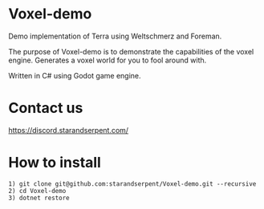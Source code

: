 # Voxel-demo
Demo implementation of Terra using Weltschmerz and Foreman.

The purpose of Voxel-demo is to demonstrate the capabilities of the voxel engine. Generates a voxel world for you to fool around with.

Written in C# using Godot game engine.

# Contact us
https://discord.starandserpent.com/

# How to install

```
1) git clone git@github.com:starandserpent/Voxel-demo.git --recursive
2) cd Voxel-demo
3) dotnet restore
```

